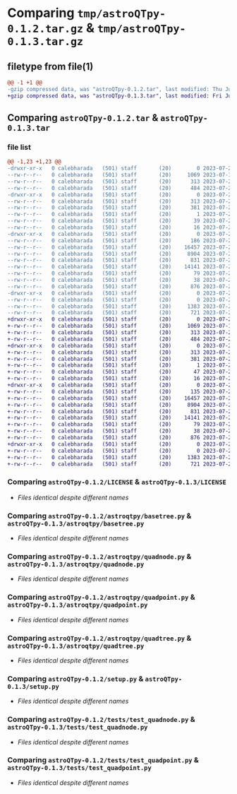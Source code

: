 # Comparing `tmp/astroQTpy-0.1.2.tar.gz` & `tmp/astroQTpy-0.1.3.tar.gz`

## filetype from file(1)

```diff
@@ -1 +1 @@
-gzip compressed data, was "astroQTpy-0.1.2.tar", last modified: Thu Jul 27 23:23:40 2023, max compression
+gzip compressed data, was "astroQTpy-0.1.3.tar", last modified: Fri Jul 28 23:30:40 2023, max compression
```

## Comparing `astroQTpy-0.1.2.tar` & `astroQTpy-0.1.3.tar`

### file list

```diff
@@ -1,23 +1,23 @@
-drwxr-xr-x   0 calebharada   (501) staff       (20)        0 2023-07-27 23:23:40.099168 astroQTpy-0.1.2/
--rw-r--r--   0 calebharada   (501) staff       (20)     1069 2023-07-15 16:01:20.000000 astroQTpy-0.1.2/LICENSE
--rw-r--r--   0 calebharada   (501) staff       (20)      313 2023-07-27 23:23:40.098912 astroQTpy-0.1.2/PKG-INFO
--rw-r--r--   0 calebharada   (501) staff       (20)      484 2023-07-27 22:43:58.000000 astroQTpy-0.1.2/README.md
-drwxr-xr-x   0 calebharada   (501) staff       (20)        0 2023-07-27 23:23:40.094617 astroQTpy-0.1.2/astroQTpy.egg-info/
--rw-r--r--   0 calebharada   (501) staff       (20)      313 2023-07-27 23:23:40.000000 astroQTpy-0.1.2/astroQTpy.egg-info/PKG-INFO
--rw-r--r--   0 calebharada   (501) staff       (20)      381 2023-07-27 23:23:40.000000 astroQTpy-0.1.2/astroQTpy.egg-info/SOURCES.txt
--rw-r--r--   0 calebharada   (501) staff       (20)        1 2023-07-27 23:23:40.000000 astroQTpy-0.1.2/astroQTpy.egg-info/dependency_links.txt
--rw-r--r--   0 calebharada   (501) staff       (20)       39 2023-07-27 23:23:40.000000 astroQTpy-0.1.2/astroQTpy.egg-info/requires.txt
--rw-r--r--   0 calebharada   (501) staff       (20)       16 2023-07-27 23:23:40.000000 astroQTpy-0.1.2/astroQTpy.egg-info/top_level.txt
-drwxr-xr-x   0 calebharada   (501) staff       (20)        0 2023-07-27 23:23:40.097048 astroQTpy-0.1.2/astroqtpy/
--rw-r--r--   0 calebharada   (501) staff       (20)      186 2023-07-27 23:20:54.000000 astroQTpy-0.1.2/astroqtpy/__init__.py
--rw-r--r--   0 calebharada   (501) staff       (20)    16457 2023-07-26 22:04:11.000000 astroQTpy-0.1.2/astroqtpy/basetree.py
--rw-r--r--   0 calebharada   (501) staff       (20)     8904 2023-07-26 22:04:11.000000 astroQTpy-0.1.2/astroqtpy/quadnode.py
--rw-r--r--   0 calebharada   (501) staff       (20)      831 2023-07-26 22:04:11.000000 astroQTpy-0.1.2/astroqtpy/quadpoint.py
--rw-r--r--   0 calebharada   (501) staff       (20)    14141 2023-07-26 22:04:11.000000 astroQTpy-0.1.2/astroqtpy/quadtree.py
--rw-r--r--   0 calebharada   (501) staff       (20)       79 2023-07-26 22:04:11.000000 astroQTpy-0.1.2/pyproject.toml
--rw-r--r--   0 calebharada   (501) staff       (20)       38 2023-07-27 23:23:40.099239 astroQTpy-0.1.2/setup.cfg
--rw-r--r--   0 calebharada   (501) staff       (20)      876 2023-07-26 23:07:18.000000 astroQTpy-0.1.2/setup.py
-drwxr-xr-x   0 calebharada   (501) staff       (20)        0 2023-07-27 23:23:40.098264 astroQTpy-0.1.2/tests/
--rw-r--r--   0 calebharada   (501) staff       (20)        0 2023-07-20 22:59:55.000000 astroQTpy-0.1.2/tests/__init__.py
--rw-r--r--   0 calebharada   (501) staff       (20)     1383 2023-07-26 22:04:11.000000 astroQTpy-0.1.2/tests/test_quadnode.py
--rw-r--r--   0 calebharada   (501) staff       (20)      721 2023-07-20 01:38:47.000000 astroQTpy-0.1.2/tests/test_quadpoint.py
+drwxr-xr-x   0 calebharada   (501) staff       (20)        0 2023-07-28 23:30:40.855832 astroQTpy-0.1.3/
+-rw-r--r--   0 calebharada   (501) staff       (20)     1069 2023-07-15 16:01:20.000000 astroQTpy-0.1.3/LICENSE
+-rw-r--r--   0 calebharada   (501) staff       (20)      313 2023-07-28 23:30:40.855507 astroQTpy-0.1.3/PKG-INFO
+-rw-r--r--   0 calebharada   (501) staff       (20)      484 2023-07-27 22:43:58.000000 astroQTpy-0.1.3/README.md
+drwxr-xr-x   0 calebharada   (501) staff       (20)        0 2023-07-28 23:30:40.850850 astroQTpy-0.1.3/astroQTpy.egg-info/
+-rw-r--r--   0 calebharada   (501) staff       (20)      313 2023-07-28 23:30:40.000000 astroQTpy-0.1.3/astroQTpy.egg-info/PKG-INFO
+-rw-r--r--   0 calebharada   (501) staff       (20)      381 2023-07-28 23:30:40.000000 astroQTpy-0.1.3/astroQTpy.egg-info/SOURCES.txt
+-rw-r--r--   0 calebharada   (501) staff       (20)        1 2023-07-28 23:30:40.000000 astroQTpy-0.1.3/astroQTpy.egg-info/dependency_links.txt
+-rw-r--r--   0 calebharada   (501) staff       (20)       47 2023-07-28 23:30:40.000000 astroQTpy-0.1.3/astroQTpy.egg-info/requires.txt
+-rw-r--r--   0 calebharada   (501) staff       (20)       16 2023-07-28 23:30:40.000000 astroQTpy-0.1.3/astroQTpy.egg-info/top_level.txt
+drwxr-xr-x   0 calebharada   (501) staff       (20)        0 2023-07-28 23:30:40.853223 astroQTpy-0.1.3/astroqtpy/
+-rw-r--r--   0 calebharada   (501) staff       (20)      135 2023-07-28 23:28:17.000000 astroQTpy-0.1.3/astroqtpy/__init__.py
+-rw-r--r--   0 calebharada   (501) staff       (20)    16457 2023-07-26 22:04:11.000000 astroQTpy-0.1.3/astroqtpy/basetree.py
+-rw-r--r--   0 calebharada   (501) staff       (20)     8904 2023-07-26 22:04:11.000000 astroQTpy-0.1.3/astroqtpy/quadnode.py
+-rw-r--r--   0 calebharada   (501) staff       (20)      831 2023-07-26 22:04:11.000000 astroQTpy-0.1.3/astroqtpy/quadpoint.py
+-rw-r--r--   0 calebharada   (501) staff       (20)    14141 2023-07-26 22:04:11.000000 astroQTpy-0.1.3/astroqtpy/quadtree.py
+-rw-r--r--   0 calebharada   (501) staff       (20)       79 2023-07-26 22:04:11.000000 astroQTpy-0.1.3/pyproject.toml
+-rw-r--r--   0 calebharada   (501) staff       (20)       38 2023-07-28 23:30:40.855928 astroQTpy-0.1.3/setup.cfg
+-rw-r--r--   0 calebharada   (501) staff       (20)      876 2023-07-26 23:07:18.000000 astroQTpy-0.1.3/setup.py
+drwxr-xr-x   0 calebharada   (501) staff       (20)        0 2023-07-28 23:30:40.854933 astroQTpy-0.1.3/tests/
+-rw-r--r--   0 calebharada   (501) staff       (20)        0 2023-07-20 22:59:55.000000 astroQTpy-0.1.3/tests/__init__.py
+-rw-r--r--   0 calebharada   (501) staff       (20)     1383 2023-07-26 22:04:11.000000 astroQTpy-0.1.3/tests/test_quadnode.py
+-rw-r--r--   0 calebharada   (501) staff       (20)      721 2023-07-20 01:38:47.000000 astroQTpy-0.1.3/tests/test_quadpoint.py
```

### Comparing `astroQTpy-0.1.2/LICENSE` & `astroQTpy-0.1.3/LICENSE`

 * *Files identical despite different names*

### Comparing `astroQTpy-0.1.2/astroqtpy/basetree.py` & `astroQTpy-0.1.3/astroqtpy/basetree.py`

 * *Files identical despite different names*

### Comparing `astroQTpy-0.1.2/astroqtpy/quadnode.py` & `astroQTpy-0.1.3/astroqtpy/quadnode.py`

 * *Files identical despite different names*

### Comparing `astroQTpy-0.1.2/astroqtpy/quadpoint.py` & `astroQTpy-0.1.3/astroqtpy/quadpoint.py`

 * *Files identical despite different names*

### Comparing `astroQTpy-0.1.2/astroqtpy/quadtree.py` & `astroQTpy-0.1.3/astroqtpy/quadtree.py`

 * *Files identical despite different names*

### Comparing `astroQTpy-0.1.2/setup.py` & `astroQTpy-0.1.3/setup.py`

 * *Files identical despite different names*

### Comparing `astroQTpy-0.1.2/tests/test_quadnode.py` & `astroQTpy-0.1.3/tests/test_quadnode.py`

 * *Files identical despite different names*

### Comparing `astroQTpy-0.1.2/tests/test_quadpoint.py` & `astroQTpy-0.1.3/tests/test_quadpoint.py`

 * *Files identical despite different names*

